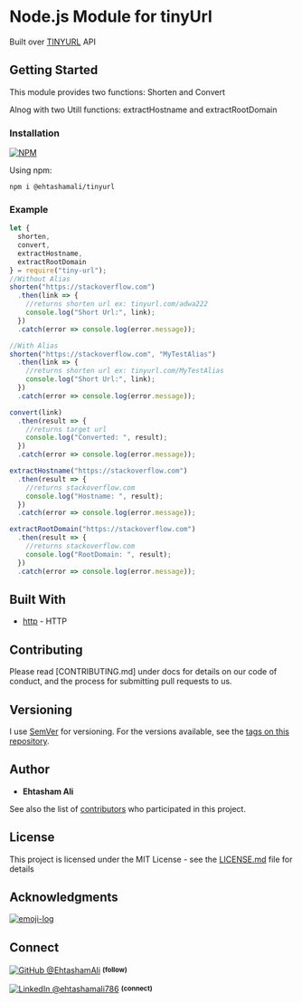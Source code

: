 # Node.js Module for tinyUrl

Built over [TINYURL](http://tinyurl.com) API 

## Getting Started

This module provides two functions:
Shorten and Convert

Alnog with two Utill functions:
extractHostname and extractRootDomain

### Installation

[![NPM](https://nodei.co/npm/@ehtashamali/tinyurl.png?mini=true)](https://npmjs.com/package/@ehtashamali/tinyurl/)

Using npm:

```
npm i @ehtashamali/tinyurl
```

### Example

```javascript
let {
  shorten,
  convert,
  extractHostname,
  extractRootDomain
} = require("tiny-url");
//Without Alias
shorten("https://stackoverflow.com")
  .then(link => {
    //returns shorten url ex: tinyurl.com/adwa222
    console.log("Short Url:", link);
  })
  .catch(error => console.log(error.message));

//With Alias
shorten("https://stackoverflow.com", "MyTestAlias")
  .then(link => {
    //returns shorten url ex: tinyurl.com/MyTestAlias
    console.log("Short Url:", link);
  })
  .catch(error => console.log(error.message));

convert(link)
  .then(result => {
    //returns target url
    console.log("Converted: ", result);
  })
  .catch(error => console.log(error.message));

extractHostname("https://stackoverflow.com")
  .then(result => {
    //returns stackoverflow.com
    console.log("Hostname: ", result);
  })
  .catch(error => console.log(error.message));

extractRootDomain("https://stackoverflow.com")
  .then(result => {
    //returns stackoverflow.com
    console.log("RootDomain: ", result);
  })
  .catch(error => console.log(error.message));
```

## Built With

- [http](https://nodejs.org/api/http.html) - HTTP

## Contributing

Please read [CONTRIBUTING.md] under docs for details on our code of conduct, and the process for submitting pull requests to us.

## Versioning

I use [SemVer](http://semver.org/) for versioning. For the versions available, see the [tags on this repository](https://github.com/EhtashamAli/TinyURL/tags).

## Author

- **Ehtasham Ali**

See also the list of [contributors](https://github.com/EhtashamAli/TinyURL/contributors) who participated in this project.

## License

This project is licensed under the MIT License - see the [LICENSE.md](LICENSE.md) file for details

## Acknowledgments

[![emoji-log](https://cdn.rawgit.com/ahmadawais/stuff/ca97874/emoji-log/non-flat-round.svg)](https://github.com/ahmadawais/Emoji-Log/)

## Connect

<div align="left">
    <p><a href="https://github.com/EhtashamAli"><img alt="GitHub @EhtashamAli" align="center" src="https://img.shields.io/badge/GITHUB-gray.svg?colorB=6cc644&colorA=6cc644&style=flat" /></a>&nbsp;<small><strong>(follow)</strong></small></p>
    <p><a href="https://www.linkedin.com/in/ehtashamali786/"><img alt="LinkedIn @ehtashamali786" align="center" src="https://img.shields.io/badge/LINKEDIN-gray.svg?colorB=0077b5&colorA=0077b5&style=flat" /></a>&nbsp;<small><strong>(connect)</strong></small></p>
</div>
